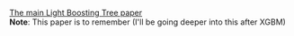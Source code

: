 [The main Light Boosting Tree paper](https://proceedings.neurips.cc/paper_files/paper/2017/file/6449f44a102fde848669bdd9eb6b76fa-Paper.pdf) <br>
**Note**: This paper is to remember (I'll be going deeper into this after XGBM)